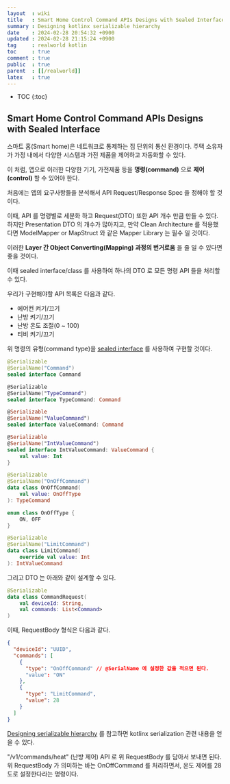 ```yaml
---
layout  : wiki
title   : Smart Home Control Command APIs Designs with Sealed Interface
summary : Designing kotlinx serializable hierarchy
date    : 2024-02-28 20:54:32 +0900
updated : 2024-02-28 21:15:24 +0900
tag     : realworld kotlin
toc     : true
comment : true
public  : true
parent  : [[/realworld]]
latex   : true
---
```

* TOC
{:toc}

## Smart Home Control Command APIs Designs with Sealed Interface

스마트 홈(Smart home)은 네트워크로 통제하는 집 단위의 통신 환경이다. 주택 소유자가 가정 내에서 다양한 시스템과 가전 제품을 제어하고 자동화할 수 있다.

이 처럼, 앱으로 이러한 다양한 기기, 가전제품 등을 __명령(command)__ 으로 __제어(control)__ 할 수 있어야 한다. 

처음에는 앱의 요구사항들을 분석해서 API Request/Response Spec 을 정해야 할 것이다.

이때, API 를 명령별로 세분화 하고 Request(DTO) 또한 API 개수 만큼 만들 수 있다. 하지만 Presentation DTO 의 개수가 많아지고, 만약 Clean Architecture 를 적용했다면 ModelMapper or MapStruct 와 같은 Mapper Library 는 필수 일 것이다.

이러한 __Layer 간 Object Converting(Mapping) 과정의 번거로움__ 을 줄 일 수 있다면 좋을 것이다.

이때 sealed interface/class 를 사용하여 하나의 DTO 로 모든 명령 API 들을 처리할 수 있다.

우리가 구현해야할 API 목록은 다음과 같다.

- 에어컨 켜기/끄기
- 난방 켜기/끄기
- 난방 온도 조절(0 ~ 100)
- 티비 켜기/끄기

위 명령의 유형(command type)을 [sealed interface](https://baekjungho.github.io/wiki/kotlin/kotlin-sealed/) 를 사용하여 구현할 것이다.

```kotlin
@Serializable
@SerialName("Command")
sealed interface Command

@Serializable
@SerialName("TypeCommand")
sealed interface TypeCommand: Command

@Serializable
@SerialName("ValueCommand")
sealed interface ValueCommand: Command

@Serializable
@SerialName("IntValueCommand")
sealed interface IntValueCommand: ValueCommand {
    val value: Int
}

@Serializable
@SerialName("OnOffCommand")
data class OnOffCommand(
    val value: OnOffType
): TypeCommand

enum class OnOffType {
    ON, OFF
}

@Serializable
@SerialName("LimitCommand")
data class LimitCommand(
    override val value: Int
): IntValueCommand
```

그리고 DTO 는 아래와 같이 설계할 수 있다.

```kotlin
@Serializable
data class CommandRequest(
    val deviceId: String,
    val commands: List<Command>
)
```

이때, RequestBody 형식은 다음과 같다.

```json
{
  "deviceId": "UUID",
  "commands": [
    {
      "type": "OnOffCommand" // @SerialName 에 설정한 값을 적으면 된다.
      "value": "ON"
    },
    {
      "type": "LimitCommand",
      "value": 28
    }
  ]
}
```

[Designing serializable hierarchy](https://github.com/Kotlin/kotlinx.serialization/blob/master/docs/polymorphism.md#designing-serializable-hierarchy) 를 참고하면 kotlinx serialization 관련 내용을 얻을 수 있다.

"/v1/commands/heat" (난방 제어) API 로 위 RequestBody 를 담아서 보내면 된다. 위 RequestBody 가 의미하는 바는 OnOffCommand 를 처리하면서, 온도 제어를 28도로 설정한다라는 명령이다.



